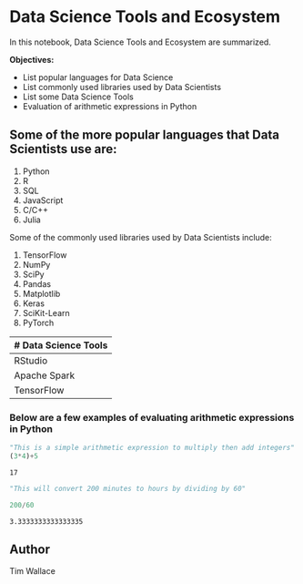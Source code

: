 # Data Science Tools and Ecosystem

In this notebook, Data Science Tools and Ecosystem are summarized.

**Objectives:**
- List popular languages for Data Science
- List commonly used libraries used by Data Scientists
- List some Data Science Tools
- Evaluation of arithmetic expressions in Python

## Some of the more popular languages that Data Scientists use are:

1. Python
2. R
3. SQL
4. JavaScript
5. C/C++
6. Julia

Some of the commonly used libraries used by Data Scientists include:
1. TensorFlow
2. NumPy
3. SciPy
4. Pandas
5. Matplotlib
6. Keras
7. SciKit-Learn
8. PyTorch

|# Data Science Tools|
| ------------------ |
|RStudio|
|Apache Spark|
|TensorFlow|

### Below are a few examples of evaluating arithmetic expressions in Python


```python
"This is a simple arithmetic expression to multiply then add integers"
(3*4)+5
```




    17




```python
"This will convert 200 minutes to hours by dividing by 60"

200/60
```




    3.3333333333333335



## Author
Tim Wallace
